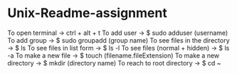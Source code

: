 # Unix-Readme-assignment
To open terminal -> ctrl + alt + t
To add user -> $ sudo adduser (username)
To add group -> $ sudo groupadd (group name)
To see files in the directory -> $ ls
To see files in list form -> $ ls -l 
To see files (normal + hidden) -> $ ls -a 
To make a new file -> $ touch (filename.fileExtension)
To make a new directory -> $ mkdir (directory name)
To reach to root directory -> $ cd ~ 
